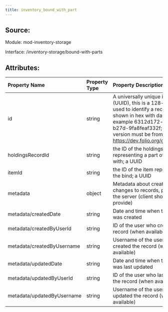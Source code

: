 ```yaml
---
title: inventory_bound_with_part
---
```

## Source:

Module: mod-inventory-storage

Interface: /inventory-storage/bound-with-parts

## Attributes:

| Property Name              | Property Type   | Property Description                                                                                                                                                                                                                                     |
|:---------------------------|:----------------|:---------------------------------------------------------------------------------------------------------------------------------------------------------------------------------------------------------------------------------------------------------|
| id                         | string          | A universally unique identifier (UUID), this is a 128-bit number used to identify a record and is shown in hex with dashes, for example 6312d172-f0cf-40f6-b27d-9fa8feaf332f; the UUID version must be from 1-5; see https://dev.folio.org/guides/uuids/ |
| holdingsRecordId           | string          | the ID of the holdings record representing a part of a bound-with; a UUID                                                                                                                                                                                |
| itemId                     | string          | the ID of the item representing the bind; a UUID                                                                                                                                                                                                         |
| metadata                   | object          | Metadata about creation and changes to records, provided by the server (client should not provide)                                                                                                                                                       |
| metadata/createdDate       | string          | Date and time when the record was created                                                                                                                                                                                                                |
| metadata/createdByUserId   | string          | ID of the user who created the record (when available)                                                                                                                                                                                                   |
| metadata/createdByUsername | string          | Username of the user who created the record (when available)                                                                                                                                                                                             |
| metadata/updatedDate       | string          | Date and time when the record was last updated                                                                                                                                                                                                           |
| metadata/updatedByUserId   | string          | ID of the user who last updated the record (when available)                                                                                                                                                                                              |
| metadata/updatedByUsername | string          | Username of the user who last updated the record (when available)                                                                                                                                                                                        |

